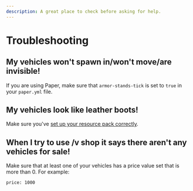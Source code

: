 ```yaml
---
description: A great place to check before asking for help.
---
```


# Troubleshooting

## My vehicles won't spawn in/won't move/are invisible!

 If you are using Paper, make sure that `armor-stands-tick` is set to `true` in your `paper.yml` file.

## My vehicles look like leather boots!

Make sure you've [set up your resource pack correctly](getting-started.md#installing-the-resource-pack).

## When I try to use /v shop it says there aren't any vehicles for sale!

Make sure that at least one of your vehicles has a price value set that is more than 0. For example:

`price: 1000`

